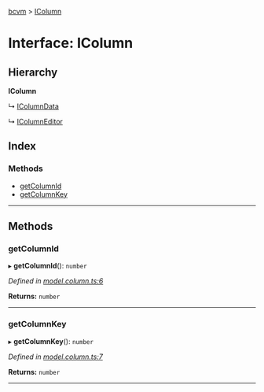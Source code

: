 [bcvm](../README.md) > [IColumn](../interfaces/icolumn.md)

# Interface: IColumn

## Hierarchy

**IColumn**

↳  [IColumnData](icolumndata.md)

↳  [IColumnEditor](icolumneditor.md)

## Index

### Methods

* [getColumnId](icolumn.md#getcolumnid)
* [getColumnKey](icolumn.md#getcolumnkey)

---

## Methods

<a id="getcolumnid"></a>

###  getColumnId

▸ **getColumnId**(): `number`

*Defined in [model.column.ts:6](https://github.com/boardwalktech/Boardwalk-Client-Virtual-Machine-JS/blob/bd51c2e/typescript/src/model.column.ts#L6)*

**Returns:** `number`

___
<a id="getcolumnkey"></a>

###  getColumnKey

▸ **getColumnKey**(): `number`

*Defined in [model.column.ts:7](https://github.com/boardwalktech/Boardwalk-Client-Virtual-Machine-JS/blob/bd51c2e/typescript/src/model.column.ts#L7)*

**Returns:** `number`

___


